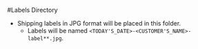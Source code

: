 #Labels Directory  
* Shipping labels in JPG format will be placed in this folder. 
    * Labels will be named `<TODAY'S_DATE>-<CUSTOMER'S_NAME>-label**.jpg`.